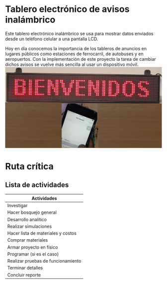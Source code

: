 # Tablero electrónico de avisos inalámbrico

Este tablero electrónico inalámbrico se usa para mostrar datos enviados desde un teléfono celular a una pantalla LCD.

Hoy en día conocemos la importancia de los tableros de anuncios en lugares públicos como estaciones de ferrocarril, de autobuses y en aeropuertos. Con la implementación de este proyecto la tarea de cambiar dichos avisos se vuelve más sencilla al usar un dispositivo móvil. 
![alt text](1.png "Logo Title Text 1")

# Ruta crítica 
## Lista de actividades
| Actividades   | 
| ------------- |
| Investigar |
| Hacer bosquejo general |
| Desarrollo analítico |
| Realizar simulaciones |
| Hacer lista de materiales y costos |
| Comprar materiales |
| Armar proyecto en físico |
| Programar (si es el caso) |
| Realizar pruebas de funcionamiento |
| Terminar detalles | 
| Concluir reporte |

